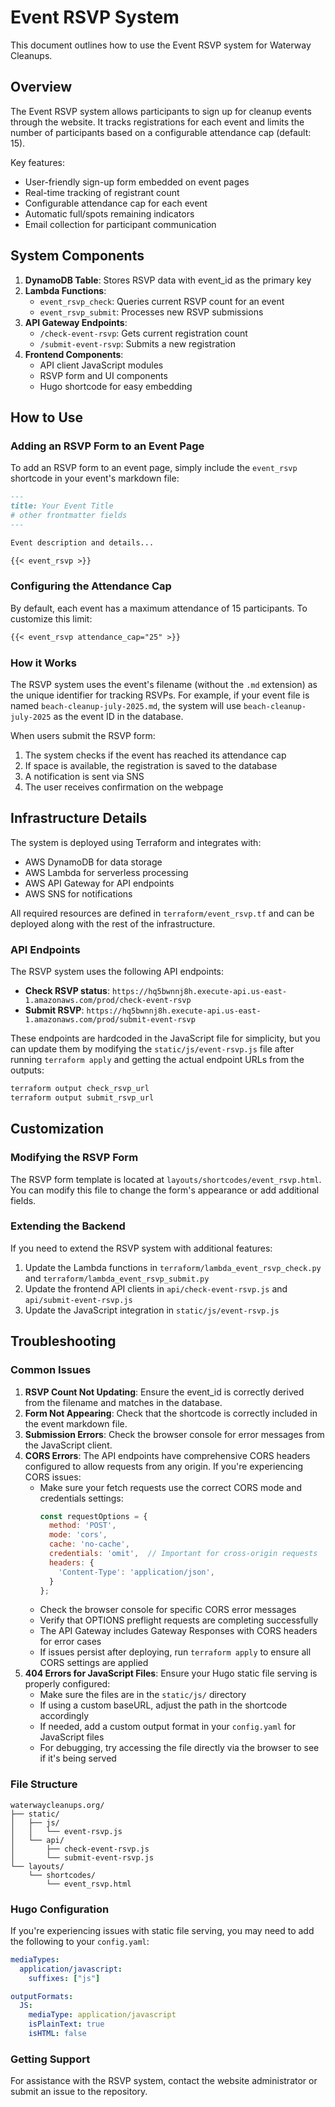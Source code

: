 # Event RSVP System

This document outlines how to use the Event RSVP system for Waterway Cleanups.

## Overview

The Event RSVP system allows participants to sign up for cleanup events through the website. It tracks registrations for each event and limits the number of participants based on a configurable attendance cap (default: 15).

Key features:
- User-friendly sign-up form embedded on event pages
- Real-time tracking of registrant count
- Configurable attendance cap for each event
- Automatic full/spots remaining indicators
- Email collection for participant communication

## System Components

1. **DynamoDB Table**: Stores RSVP data with event_id as the primary key
2. **Lambda Functions**:
   - `event_rsvp_check`: Queries current RSVP count for an event
   - `event_rsvp_submit`: Processes new RSVP submissions
3. **API Gateway Endpoints**:
   - `/check-event-rsvp`: Gets current registration count
   - `/submit-event-rsvp`: Submits a new registration
4. **Frontend Components**:
   - API client JavaScript modules
   - RSVP form and UI components
   - Hugo shortcode for easy embedding

## How to Use

### Adding an RSVP Form to an Event Page

To add an RSVP form to an event page, simply include the `event_rsvp` shortcode in your event's markdown file:

```markdown
---
title: Your Event Title
# other frontmatter fields
---

Event description and details...

{{< event_rsvp >}}
```

### Configuring the Attendance Cap

By default, each event has a maximum attendance of 15 participants. To customize this limit:

```markdown
{{< event_rsvp attendance_cap="25" >}}
```

### How it Works

The RSVP system uses the event's filename (without the `.md` extension) as the unique identifier for tracking RSVPs. For example, if your event file is named `beach-cleanup-july-2025.md`, the system will use `beach-cleanup-july-2025` as the event ID in the database.

When users submit the RSVP form:
1. The system checks if the event has reached its attendance cap
2. If space is available, the registration is saved to the database
3. A notification is sent via SNS
4. The user receives confirmation on the webpage

## Infrastructure Details

The system is deployed using Terraform and integrates with:

- AWS DynamoDB for data storage
- AWS Lambda for serverless processing
- AWS API Gateway for API endpoints
- AWS SNS for notifications

All required resources are defined in `terraform/event_rsvp.tf` and can be deployed along with the rest of the infrastructure.

### API Endpoints

The RSVP system uses the following API endpoints:

- **Check RSVP status**: `https://hq5bwnnj8h.execute-api.us-east-1.amazonaws.com/prod/check-event-rsvp`
- **Submit RSVP**: `https://hq5bwnnj8h.execute-api.us-east-1.amazonaws.com/prod/submit-event-rsvp`

These endpoints are hardcoded in the JavaScript file for simplicity, but you can update them by modifying the `static/js/event-rsvp.js` file after running `terraform apply` and getting the actual endpoint URLs from the outputs:

```bash
terraform output check_rsvp_url
terraform output submit_rsvp_url
```

## Customization

### Modifying the RSVP Form

The RSVP form template is located at `layouts/shortcodes/event_rsvp.html`. You can modify this file to change the form's appearance or add additional fields.

### Extending the Backend

If you need to extend the RSVP system with additional features:

1. Update the Lambda functions in `terraform/lambda_event_rsvp_check.py` and `terraform/lambda_event_rsvp_submit.py`
2. Update the frontend API clients in `api/check-event-rsvp.js` and `api/submit-event-rsvp.js`
3. Update the JavaScript integration in `static/js/event-rsvp.js`

## Troubleshooting

### Common Issues

1. **RSVP Count Not Updating**: Ensure the event_id is correctly derived from the filename and matches in the database.
2. **Form Not Appearing**: Check that the shortcode is correctly included in the event markdown file.
3. **Submission Errors**: Check the browser console for error messages from the JavaScript client.
4. **CORS Errors**: The API endpoints have comprehensive CORS headers configured to allow requests from any origin. If you're experiencing CORS issues:
   - Make sure your fetch requests use the correct CORS mode and credentials settings:
     ```javascript
     const requestOptions = {
       method: 'POST',
       mode: 'cors',
       cache: 'no-cache',
       credentials: 'omit',  // Important for cross-origin requests
       headers: {
         'Content-Type': 'application/json',
       }
     };
     ```
   - Check the browser console for specific CORS error messages
   - Verify that OPTIONS preflight requests are completing successfully
   - The API Gateway includes Gateway Responses with CORS headers for error cases
   - If issues persist after deploying, run `terraform apply` to ensure all CORS settings are applied
5. **404 Errors for JavaScript Files**: Ensure your Hugo static file serving is properly configured:
   - Make sure the files are in the `static/js/` directory
   - If using a custom baseURL, adjust the path in the shortcode accordingly
   - If needed, add a custom output format in your `config.yaml` for JavaScript files
   - For debugging, try accessing the file directly via the browser to see if it's being served

### File Structure

```
waterwaycleanups.org/
├── static/
│   ├── js/
│   │   └── event-rsvp.js
│   └── api/
│       ├── check-event-rsvp.js
│       └── submit-event-rsvp.js
└── layouts/
    └── shortcodes/
        └── event_rsvp.html
```

### Hugo Configuration

If you're experiencing issues with static file serving, you may need to add the following to your `config.yaml`:

```yaml
mediaTypes:
  application/javascript:
    suffixes: ["js"]

outputFormats:
  JS:
    mediaType: application/javascript
    isPlainText: true
    isHTML: false
```

### Getting Support

For assistance with the RSVP system, contact the website administrator or submit an issue to the repository.
